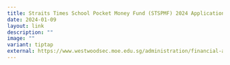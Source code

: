 ```yaml
---
title: Straits Times School Pocket Money Fund (STSPMF) 2024 Application Form
date: 2024-01-09
layout: link
description: ""
image: ""
variant: tiptap
external: https://www.westwoodsec.moe.edu.sg/administration/financial-assistance-scheme/
---
```

